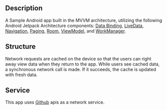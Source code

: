## Description
A Sample Android app built in the MVVM architecture, utilizing the following Android Jetpack 
Architecture components: 
[Data Binding](https://developer.android.com/topic/libraries/data-binding),
[LiveData](https://developer.android.com/topic/libraries/architecture/livedata),
[Navigation](https://developer.android.com/topic/libraries/architecture/navigation.html), 
[Paging](https://developer.android.com/topic/libraries/architecture/paging/),
[Room](https://developer.android.com/topic/libraries/architecture/room),
[ViewModel](https://developer.android.com/topic/libraries/architecture/viewmodel), and 
[WorkManager](https://developer.android.com/topic/libraries/architecture/workmanager).

## Structure
Network requests are cached on the device so that the users can right away view data when they
return to the app. While users see cached data, a synchronous network call is made. If it
succeeds, the cache is updated with fresh data. 

## Service
This app uses [Github](https://developer.github.com/v3/) apis as a network service.
